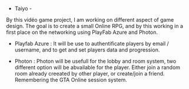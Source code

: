 - Taiyo - 

By this vidéo game project, I am working on different aspect of game design.
The goal is to create a small Online RPG, and by this working in a first place on the networking using PlayFab Azure and Photon.

- Playfab Azure : 
      It will be use to authentificate players by email / username, and to get and set players data and progression.
      
- Photon : 
      Photon will be usefull for the lobby and room system, two different option will be abvailable for the player.
      Either join a random room already creeated by other player, or create/join a friend.
      Remembering the GTA Online session system.
      
  

